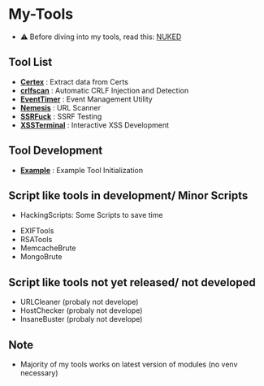 # My-Tools
- :warning: Before diving into my tools, read this: [NUKED](https://github.com/neomachiney/neomachiney/blob/master/NUKED.md)

## Tool List
* **[Certex](https://github.com/neomachiney/Certex)** : Extract data from Certs
* **[crlfscan](https://github.com/neomachiney/crlfscan)** : Automatic CRLF Injection and Detection
* **[EventTimer](https://github.com/neomachiney/EventTimer)** : Event Management Utility
* **[Nemesis](https://github.com/neomachiney/Nemesis)** : URL Scanner
* **[SSRFuck](https://github.com/neomachiney/SSRFuck)** : SSRF Testing
* **[XSSTerminal](https://github.com/neomachiney/XSSTerminal)** : Interactive XSS Development

## Tool Development
* **[Example](https://github.com/neomachiney/Example)** : Example Tool Initialization

## Script like tools in development/ Minor Scripts
* HackingScripts: Some Scripts to save time
 - EXIFTools
 - RSATools
 - MemcacheBrute
 - MongoBrute
 
## Script like tools not yet released/ not developed
* URLCleaner (probaly not develope)
* HostChecker (probaly not develope)
* InsaneBuster (probaly not develope)

## Note
* Majority of my tools works on latest version of modules (no venv necessary)
